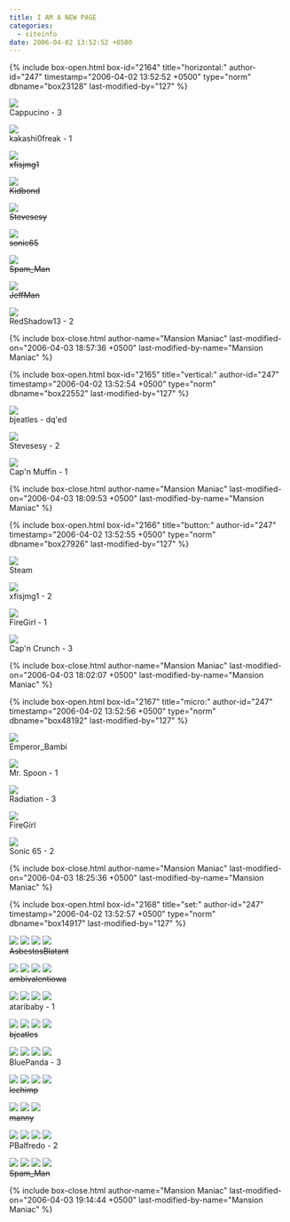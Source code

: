 ```yaml
---
title: I AM A NEW PAGE
categories:
  - siteinfo
date: 2006-04-02 13:52:52 +0500
---
```

{% include box-open.html box-id="2164" title="horizontal:" author-id="247" timestamp="2006-04-02 13:52:52 +0500" type="norm" dbname="box23128" last-modified-by="127" %}
<p><img src="http://starmen.net/files/0000/2f3c/cappucino-horizontal.png" />
<br />Cappucino - 3</p>
<p><img src="http://starmen.net/files/0000/2f9e/kakashi0freak-horizontal.png" />
<br />kakashi0freak - 1</p>
<p><img src="http://starmen.net/files/0000/2fe2/xfisjmg1-horizontal.gif" />
<br /><strike>xfisjmg1</strike></p>
<p><img src="http://starmen.net/files/0000/2ffa/kidbond-horizontal.png" />
<br /><strike>Kidbond</strike></p>
<p><img src="http://starmen.net/files/0000/3002/banner.JPG" />
<br /><strike>Stevesesy</strike></p>
<p><img src="http://starmen.net/files/0000/303f/sonic65-horizontal.PNG" />
<br /><strike>sonic65</strike></p>
<p><img src="http://starmen.net/files/0000/3059/Starmen.net%20Banner.png" />
<br /><strike>Spam_Man</strike></p>
<p><img src="http://starmen.net/files/0000/3076/jeffman-horizontal.png" />
<br /><strike>JeffMan</strike></p>
<p><img src="http://starmen.net/files/0000/307a/redshadow13-horizontal.gif" />
<br />RedShadow13 - 2</p>
{% include box-close.html author-name="Mansion Maniac" last-modified-on="2006-04-03 18:57:36 +0500" last-modified-by-name="Mansion Maniac" %}

{% include box-open.html box-id="2165" title="vertical:" author-id="247" timestamp="2006-04-02 13:52:54 +0500" type="norm" dbname="box22552" last-modified-by="127" %}
<p><img src="http://starmen.net/files/0000/2f4d/bjeatles-vertical.gif" />
<br />bjeatles - dq'ed</p>
<p><img src="http://starmen.net/files/0000/3004/bannere.JPG" />
<br />Stevesesy - 2</p>
<p><img src="http://starmen.net/files/0000/3048/capnmuffin-vertical.png" />
<br />Cap'n Muffin - 1</p>
{% include box-close.html author-name="Mansion Maniac" last-modified-on="2006-04-03 18:09:53 +0500" last-modified-by-name="Mansion Maniac" %}

{% include box-open.html box-id="2166" title="button:" author-id="247" timestamp="2006-04-02 13:52:55 +0500" type="norm" dbname="box27926" last-modified-by="127" %}
<p><img src="http://starmen.net/files/0000/2f41/Steam-Button.gif" />
<br />Steam</p>
<p><img src="http://starmen.net/files/0000/2fe1/xfisjmg1-button.gif" />
<br />xfisjmg1 - 2</p>
<p><img src="http://starmen.net/files/0000/2ff3/firegirl-button.gif.gif" />
<br />FireGirl - 1</p>
<p><img src="http://starmen.net/files/0000/3079/capncrunch-120x60.jpg" />
<br />Cap'n Crunch - 3</p>
{% include box-close.html author-name="Mansion Maniac" last-modified-on="2006-04-03 18:02:07 +0500" last-modified-by-name="Mansion Maniac" %}

{% include box-open.html box-id="2167" title="micro:" author-id="247" timestamp="2006-04-02 13:52:56 +0500" type="norm" dbname="box48192" last-modified-by="127" %}
<p><img src="http://starmen.net/files/0000/2f86/Emperor_Bambi-micro.gif" />
<br />Emperor_Bambi</p>
<p><img src="http://starmen.net/files/0000/2fa0/smnet.bmp" />
<br />Mr. Spoon - 1</p>
<p><img src="http://starmen.net/files/0000/2ff2/radbanner3.png" />
<br />Radiation - 3</p>
<p><img src="http://starmen.net/files/0000/2ff4/firegirl-micro.gif.gif" />
<br />FireGirl</p>
<p><img src="http://starmen.net/files/0000/3021/Sonic65-micro.png" />
<br />Sonic 65 - 2</p>
{% include box-close.html author-name="Mansion Maniac" last-modified-on="2006-04-03 18:25:36 +0500" last-modified-by-name="Mansion Maniac" %}

{% include box-open.html box-id="2168" title="set:" author-id="247" timestamp="2006-04-02 13:52:57 +0500" type="norm" dbname="box14917" last-modified-by="127" %}
<p><img src="http://starmen.net/siteinfo/banners/AsbestosBlatant-vertical.png" /> <img src="http://starmen.net/siteinfo/banners/AsbestosBlatant-horizontal.png" /> <img src="http://starmen.net/siteinfo/banners/AsbestosBlatant-button.png" /> <img src="http://starmen.net/siteinfo/banners/AsbestosBlatant-micro.png" />
<br /><strike>AsbestosBlatant</strike></p>
<p><img src="http://starmen.net/siteinfo/banners/ambivalentiowa-vertical.jpg" /> <img src="http://starmen.net/siteinfo/banners/ambivalentiowa-horizontal.jpg" /> <img src="http://starmen.net/siteinfo/banners/ambivalentiowa-button.jpg" /> <img src="http://starmen.net/siteinfo/banners/ambivalentiowa-micro.jpg" />
<br /><strike>ambivalentiowa</strike></p>
<p><img src="http://starmen.net/siteinfo/banners/ataribaby-vertical.png" /> <img src="http://starmen.net/siteinfo/banners/ataribaby-horizontal.png" /> <img src="http://starmen.net/siteinfo/banners/ataribaby-button.png" /> <img src="http://starmen.net/siteinfo/banners/ataribaby-micro.png" />
<br />ataribaby - 1</p>
<p><img src="http://starmen.net/siteinfo/banners/bjeatles-vertical.gif" /> <img src="http://starmen.net/siteinfo/banners/bjeatles-horizontal.gif" /> <img src="http://starmen.net/siteinfo/banners/bjeatles-button.gif" /> <img src="http://starmen.net/siteinfo/banners/bjeatles-micro.gif" />
<br /><strike>bjeatles</strike></p>
<p><img src="http://starmen.net/siteinfo/banners/BluePanda-vertical.jpg" /> <img src="http://starmen.net/siteinfo/banners/BluePanda-horizontal.jpg" /> <img src="http://starmen.net/siteinfo/banners/BluePanda-button.gif" /> <img src="http://starmen.net/siteinfo/banners/BluePanda-micro.gif" />
<br />BluePanda - 3</p>
<p><img src="http://starmen.net/siteinfo/banners/lechimp-vertical.png" /> <img src="http://starmen.net/siteinfo/banners/lechimp-horizontal.png" /> <img src="http://starmen.net/siteinfo/banners/lechimp-button.png" /> <img src="http://starmen.net/siteinfo/banners/lechimp-micro.png" />
<br /><strike>lechimp</strike></p>
<p><img src="http://starmen.net/siteinfo/banners/manny-verticle.jpg" /> <img src="http://starmen.net/siteinfo/banners/manny-horizontal.jpg" /> <img src="http://starmen.net/siteinfo/banners/manny-button.jpg" />
<br /><strike>manny</strike></p>
<p><img src="http://starmen.net/siteinfo/banners/PBalfredo-vertical.gif" /> <img src="http://starmen.net/siteinfo/banners/PBalfredo-horizontal.gif" /> <img src="http://starmen.net/siteinfo/banners/PBalfredo-button.gif" /> <img src="http://starmen.net/siteinfo/banners/PBalfredo-micro.gif" />
<br />PBalfredo - 2</p>
<p><img src="http://starmen.net/siteinfo/banners/Spammy-Vertical.png.png" /> <img src="http://starmen.net/siteinfo/banners/Spammy-horizontal.png.png" /> <img src="http://starmen.net/siteinfo/banners/Spammy-button.png.png" /> <img src="http://starmen.net/siteinfo/banners/Spammy-micro.png.png" />
<br /><strike>Spam_Man</strike></p>
{% include box-close.html author-name="Mansion Maniac" last-modified-on="2006-04-03 19:14:44 +0500" last-modified-by-name="Mansion Maniac" %}
